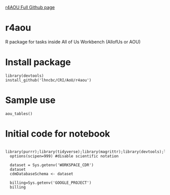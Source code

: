 [r4AOU Full Github page](https://github.com/lhncbc/CRI/tree/master/AoU/r4aou)

# r4aou
R package for tasks inside All of Us Workbench  (AllofUs or AOU)


# Install package

    library(devtools)
    install_github('lhncbc/CRI/AoU/r4aou')
    
# Sample use

    aou_tables()

# Initial code for notebook

      library(purrr);library(tidyverse);library(magrittr);library(devtools);library(stringr);library(bigrquery);library(glue)
      options(scipen=999) #disable scientific notation

      dataset = Sys.getenv('WORKSPACE_CDR')
      dataset
      cdmDatabaseSchema <- dataset

      billing=Sys.getenv('GOOGLE_PROJECT')
      billing


    
    


